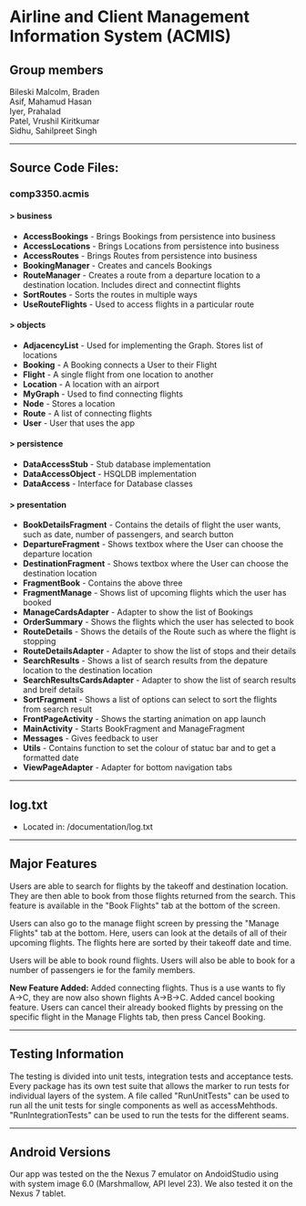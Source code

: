 # Airline and Client Management Information System (ACMIS)
## Group members
Bileski Malcolm, Braden  
Asif, Mahamud Hasan  
Iyer, Prahalad  
Patel, Vrushil Kiritkumar  
Sidhu, Sahilpreet Singh  

---

## Source Code Files:
   ### comp3350.acmis

   #### \> business
   
   * **AccessBookings** - Brings Bookings from persistence into business
   * **AccessLocations** - Brings Locations from persistence into business
   * **AccessRoutes** - Brings Routes from persistence into business
   * **BookingManager** - Creates and cancels Bookings
   * **RouteManager** - Creates a route from a departure location to a destination location. Includes direct and connectint flights
   * **SortRoutes** - Sorts the routes in multiple ways
   * **UseRouteFlights** - Used to access flights in a particular route 
   
   #### \> objects
   * **AdjacencyList** - Used for implementing the Graph. Stores list of locations
   * **Booking** - A Booking connects a User to their Flight
   * **Flight** - A single flight from one location to another
   * **Location** - A location with an airport
   * **MyGraph** - Used to find connecting flights
   * **Node** - Stores a location
   * **Route** - A list of connecting flights
   * **User** - User that uses the app
   
   #### \> persistence
   * **DataAccessStub** - Stub database implementation
   * **DataAccessObject** - HSQLDB implementation
   * **DataAccess** - Interface for Database classes 
   #### \> presentation
   * **BookDetailsFragment** - Contains the details of flight the user wants, such as date, number of passengers, and search button
   * **DepartureFragment** - Shows textbox where the User can choose the departure location
   * **DestinationFragment** - Shows textbox where the User can choose the destination location
   * **FragmentBook** - Contains the above three
   * **FragmentManage** - Shows list of upcoming flights which the user has booked
   * **ManageCardsAdapter** - Adapter to show the list of Bookings
   * **OrderSummary** - Shows the flights which the user has selected to book
   * **RouteDetails** - Shows the details of the Route such as where the flight is stopping
   * **RouteDetailsAdapter** - Adapter to show the list of stops and their details
   * **SearchResults** - Shows a list of search results from the depature location to the destination location
   * **SearchResultsCardsAdapter** - Adapter to show the list of search results and breif details
   * **SortFragment** - Shows a list of options can select to sort the flights from search result
   * **FrontPageActivity** - Shows the starting animation on app launch
   * **MainActivity** - Starts BookFragment and ManageFragment
   * **Messages** - Gives feedback to user
   * **Utils** - Contains function to set the colour of statuc bar and to get a formatted date
   * **ViewPageAdapter** - Adapter for bottom navigation tabs

---

## log.txt
* Located in: /documentation/log.txt

---

## Major Features
Users are able to search for flights by the takeoff and destination location. They are then able to book from those flights returned from the search. This feature is available in the "Book Flights" tab at the bottom of the screen.

Users can also go to the manage flight screen by pressing the "Manage Flights" tab at the bottom. Here, users can look at the details of all of their upcoming flights. The flights here are sorted by their takeoff date and time.

Users will be able to book round flights. Users will also be able to book for a number of passengers ie for the family members.

**New Feature Added:** Added connecting flights. Thus is a use wants to fly A->C, they are now also shown flights A->B->C. Added cancel booking feature. Users can cancel their already booked flights by pressing on the specific flight in the Manage Flights tab, then press Cancel Booking.

---

## Testing Information
The testing is divided into unit tests, integration tests and acceptance tests. Every package has its own test suite that allows the marker to run tests for individual layers of the system. A file called "RunUnitTests" can be used to run all the unit tests for single components as well as accessMehthods. "RunIntegrationTests" can be used to run the tests for the different seams.

---

## Android Versions
Our app was tested on the the Nexus 7 emulator on AndoidStudio using with system image 6.0 (Marshmallow, API level 23). We also tested it on the Nexus 7 tablet.
